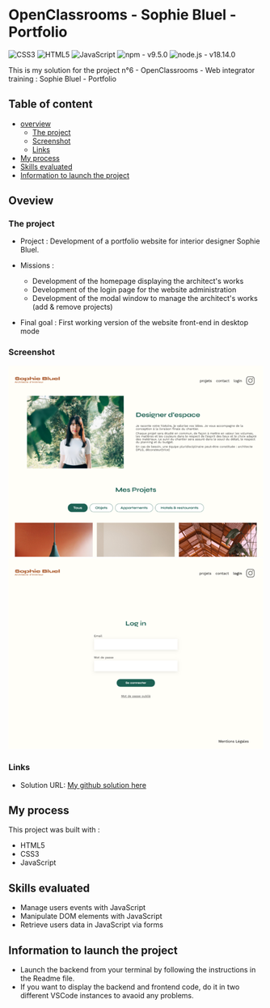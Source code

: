 # OpenClassrooms - Sophie Bluel - Portfolio

![CSS3](https://img.shields.io/static/v1?label=&message=CSS3&color=%23264de4&style=for-the-badge&logo=CSS3&logoColor=%23FFFFFF)
![HTML5](https://img.shields.io/static/v1?label=&message=HTML5&color=%23e34c26&style=for-the-badge&logo=HTML5&logoColor=%23FFFFFF)
![JavaScript](https://img.shields.io/static/v1?label=&message=JavaScript&color=%23F7DF1E&style=for-the-badge&logo=javascript&logoColor=%232c3e50)
![npm - v9.5.0](https://img.shields.io/static/v1?label=npm&message=v9.5.0&color=%23CB3837&style=for-the-badge&logo=npm&logoColor=white)
![node.js - v18.14.0](https://img.shields.io/static/v1?label=node.js&message=v18.14.0&color=%23339933&style=for-the-badge&logo=Node.js&logoColor=white)


This is my solution for the project n°6 - OpenClassrooms - Web integrator training : Sophie Bluel - Portfolio

## Table of content

- [overview](#overview)
    - [The project](#the-project)
    - [Screenshot](#screenshot)
    - [Links](#links)
- [My process](#my-process)
- [Skills evaluated](#skills-evaluated)
- [Information to launch the project](#information-to-launch-the-project)


## Oveview

### The project 

- Project : Development of a portfolio website for interior designer Sophie Bluel.

- Missions : 
    - Development of the homepage displaying the architect's works
    - Development of the login page for the website administration
    - Development of the modal window to manage the architect's works (add & remove projects)

- Final goal : First working version of the website front-end in desktop mode


### Screenshot

![Desktop solution screenshot - Homepage](./FrontEnd/assets/images/screenshot-desktop-sophie-bluel-portfolio-homepage.png)
![Desktop solution screenshot - Login page](./FrontEnd/assets/images/screenshot-desktop-sophie-bluel-portfolio-login.png)


### Links

- Solution URL: [My github solution here](https://github.com/Amalynn/oc-iw-p6-sophie-bluel)


## My process

This project was built with :

- HTML5
- CSS3
- JavaScript


## Skills evaluated

- Manage users events with JavaScript
- Manipulate DOM elements with JavaScript
- Retrieve users data in JavaScript via forms


## Information to launch the project

 - Launch the backend from your terminal by following the instructions in the Readme file.
 - If you want to display the backend and frontend code, do it in two different VSCode instances to avaoid any problems.
 
